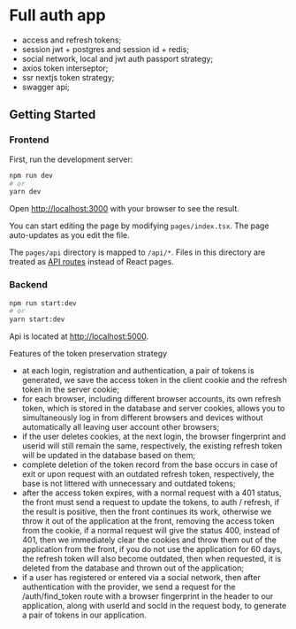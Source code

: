 # Full auth app

- access and refresh tokens;
- session jwt + postgres and session id + redis;
- social network, local and jwt auth passport strategy;
- axios token interseptor;
- ssr nextjs token strategy;
- swagger api;

## Getting Started

### Frontend

First, run the development server:

```bash
npm run dev
# or
yarn dev
```

Open [http://localhost:3000](http://localhost:3000) with your browser to see the result.

You can start editing the page by modifying `pages/index.tsx`. The page auto-updates as you edit the file.

The `pages/api` directory is mapped to `/api/*`. Files in this directory are treated as [API routes](https://nextjs.org/docs/api-routes/introduction) instead of React pages.

### Backend

```bash
npm run start:dev
# or
yarn start:dev
```

Api is located at [http://localhost:5000](http://localhost:5000).

Features of the token preservation strategy

- at each login, registration and authentication, a pair of tokens is generated, we save the access token in the client cookie and the refresh token in the server cookie;
- for each browser, including different browser accounts, its own refresh token, which is stored in the database and server cookies, allows you to simultaneously log in from different browsers and devices without automatically all leaving user account other browsers;
- if the user deletes cookies, at the next login, the browser fingerprint and userid will still remain the same, respectively, the existing refresh token will be updated in the database based on them;
- complete deletion of the token record from the base occurs in case of exit or upon request with an outdated refresh token, respectively, the base is not littered with unnecessary and outdated tokens;
- after the access token expires, with a normal request with a 401 status, the front must send a request to update the tokens, to auth / refresh, if the result is positive, then the front continues its work, otherwise we throw it out of the application at the front, removing the access token from the cookie, if a normal request will give the status 400, instead of 401, then we immediately clear the cookies and throw them out of the application from the front, if you do not use the application for 60 days, the refresh token will also become outdated, then when requested, it is deleted from the database and thrown out of the application;
- if a user has registered or entered via a social network, then after authentication with the provider, we send a request for the /auth/find_token route with a browser fingerprint in the header to our application, along with userId and socId in the request body, to generate a pair of tokens in our application.
